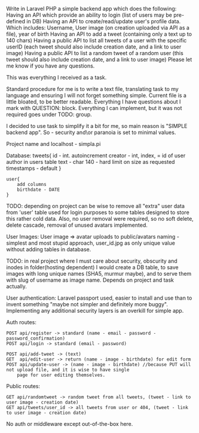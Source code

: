 Write in Laravel PHP a simple backend app which does the following:
Having an API which provide an ability to login (list of users may be pre-defined in DB)
Having an API to create/read/update user's profile data. Which includes: Username, User image (on creation uploaded via API as a file), year of birth
Having an API to add a tweet (containing only a text up to 140 chars)
Having a public API to list all tweets of a user with the specific userID (each tweet should also include creation date, and a link to user image)
Having a public API to list a random tweet of a random user (this tweet should also include creation date, and a link to user image)
Please let me know if you have any questions. 

This was everything I received as a task.

Standard procedure for me is to write a text file, translating task to my language and ensuring I will not forget something simple.
Current file is a little bloated, to be better readable.
Everything I have questions about I mark with QUESTION: block.
Everything I can implement, but it was not required goes under TODO: group. 

I decided to use task to simplify it a bit for me, so main reason is "SIMPLE backend app".
So - security and\or paranoia is set to minimal values.

Project name and localhost - simpla.pi 



Database:
    tweets{
        id  -   int. autoincrement
        creator - int, index, = id of user author in users table
        text - char 140 - hard limit on size as requested
        timestamps - default
    }

    user{
        add columns
        birthdate - DATE
    }

TODO: depending on project can be wise to remove all "extra" user data from 'user' table used for login purposes to some
tables designed to store this rather cold data.
Also, no user removal were required, so no soft delete, delete cascade, removal of unused avatars implemented.



User Images:
User image => avatar
uploads to public/avatars
naming - simplest and most stupid approach, user_id.jpg as only unique value without adding tables in database.

TODO: in real project where I must care about security, obscurity and inodes in folder(hosting dependent) I would create
a DB table, to save images with long unique names (SHA5, murmur maybe), and to serve them with slug of username 
as image name. Depends on project and task actually.  



User authentication:
Laravel passport used, easier to install and use than to invent something "maybe not simpler and definitely more buggy".
Implementing any additional security layers is an overkill for simple app.



Auth routes:
    
    POST api/register -> standard (name - email - password - password_confirmation)
    POST api/login -> standard (email - password)

    POST api/add-tweet -> (text)
    GET  api/edit-user -> return (name - image - birthdate) for edit form
    POST api/update-user -> (name - image - birthdate) //because PUT will not upload file, and it is wise to have single
        page for user editing themselves.

Public routes:

    GET api/randomtweet -> random tweet from all tweets, (tweet - link to user image - creation date)
    GET api/tweets/user_id -> all tweets from user or 404, (tweet - link to user image - creation date)

No auth or middleware except out-of-the-box here.

